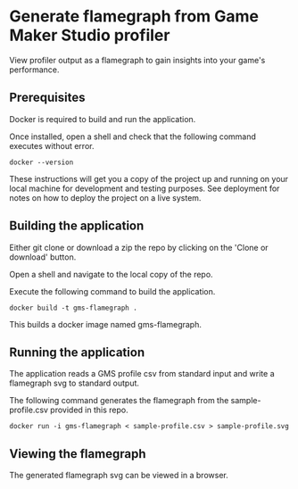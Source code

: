 # Generate flamegraph from Game Maker Studio profiler

View profiler output as a flamegraph to gain insights into your game's performance.

## Prerequisites

Docker is required to build and run the application.

Once installed, open a shell and check that the following command executes without error.
```
docker --version
```

These instructions will get you a copy of the project up and running on your local machine for development and testing purposes. See deployment for notes on how to deploy the project on a live system.

## Building the application

Either git clone or download a zip the repo by clicking on the 'Clone or download' button.

Open a shell and navigate to the local copy of the repo.

Execute the following command to build the application.

```
docker build -t gms-flamegraph .
```

This builds a docker image named gms-flamegraph.

## Running the application

The application reads a GMS profile csv from standard input and write a flamegraph svg to standard output.

The following command generates the flamegraph from the sample-profile.csv provided in this repo.

```
docker run -i gms-flamegraph < sample-profile.csv > sample-profile.svg
```

## Viewing the flamegraph

The generated flamegraph svg can be viewed in a browser.
